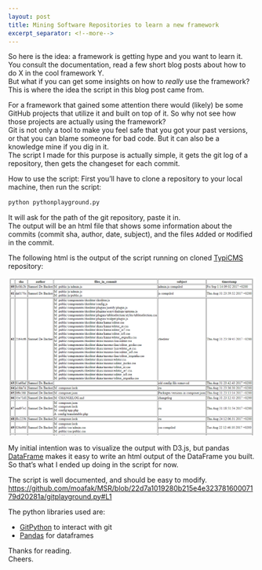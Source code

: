 ```yaml
---
layout: post
title: Mining Software Repositories to learn a new framework
excerpt_separator: <!--more-->
---
```


So here is the idea: a framework is getting hype and you want to learn it. You consult the documentation, read a few short blog posts about how to do X in the cool framework Y.  
But what if you can get some insights on how to _really_ use the framework?  
This is where the idea the script in this blog post came from.  
<!--more-->
For a framework that gained some attention there would (likely) be some GitHub projects that utilize it and built on top of it. So why not see how those projects are actually using the framework?  
Git is not only a tool to make you feel safe that you got your past versions, or that you can blame someone for bad code. But it can also be a knowledge mine if you dig in it.  
The script I made for this purpose is actually simple, it gets the git log of a repository, then gets the changeset for each commit.  

How to use the script:
First you’ll have to clone a repository to your local machine, then run the script:
```bash
python pythonplayground.py
```
It will ask for the path of the git repository, paste it in.  
The output will be an html file that shows some information about the commits (commit sha, author, date, subject), and the files `A`dded or `M`odified in the commit.  

The following html is the output of the script running on cloned [TypiCMS](https://github.com/TypiCMS/Base) repository:  

![html-output](/public/images/mining-software-repositories/html-output.png)


My initial intention was to visualize the output with D3.js, but pandas [DataFrame](https://pandas.pydata.org/pandas-docs/stable/generated/pandas.DataFrame.html) makes it easy to write an html output of the DataFrame you built. So that’s what I ended up doing in the script for now.  

The script is well documented, and should be easy to modify.  
https://github.com/moafak/MSR/blob/22d7a1019280b215e4e32378160007179d20281a/gitplayground.py#L1

The python libraries used are:  
* [GitPython](https://github.com/gitpython-developers/GitPython) to interact with git  
* [Pandas](https://pandas.pydata.org/pandas-docs/stable/generated/pandas.DataFrame.html)  for dataframes  


Thanks for reading.  
Cheers.  

